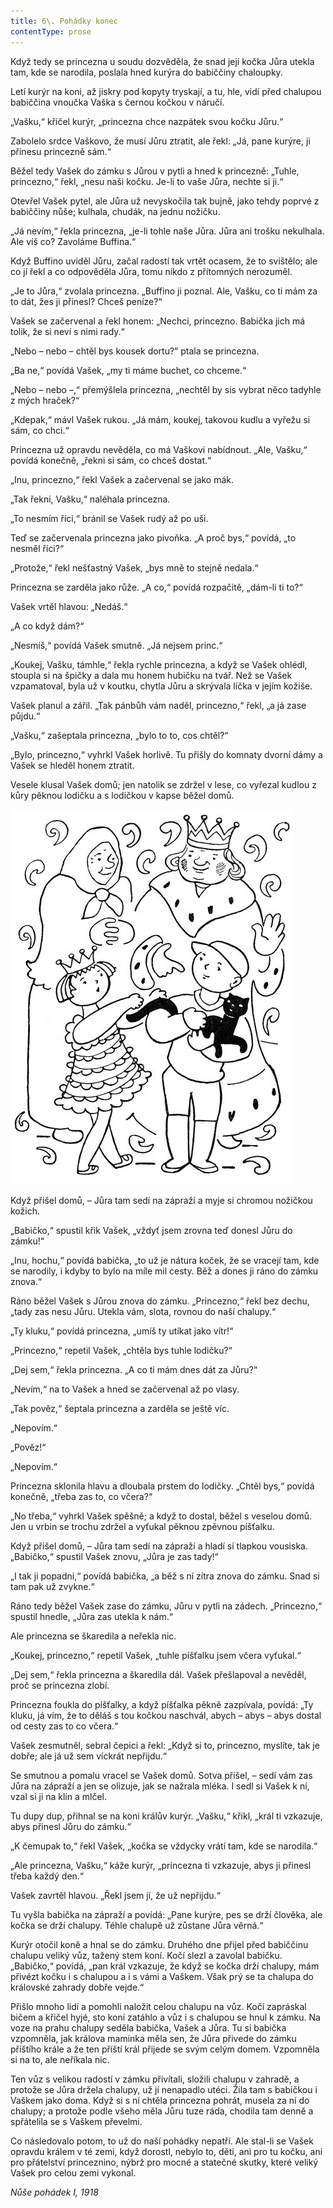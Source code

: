 ```yaml
---
title: 6\. Pohádky konec
contentType: prose
---
```


<section>

Když tedy se princezna u soudu dozvěděla, že snad její kočka Jůra utekla tam, kde se narodila, poslala hned kurýra do babiččiny chaloupky.

</section>

<section>

Letí kurýr na koni, až jiskry pod kopyty tryskají, a tu, hle, vidí před chalupou babiččina vnoučka Vaška s černou kočkou v náručí.

„Vašku,“ křičel kurýr, „princezna chce nazpátek svou kočku Jůru.“

Zabolelo srdce Vaškovo, že musí Jůru ztratit, ale řekl: „Já, pane kurýre, ji přinesu princezně sám.“

Běžel tedy Vašek do zámku s Jůrou v pytli a hned k princezně: „Tuhle, princezno,“ řekl, „nesu naši kočku. Je-li to vaše Jůra, nechte si ji.“

Otevřel Vašek pytel, ale Jůra už nevyskočila tak bujně, jako tehdy poprvé z babiččiny nůše; kulhala, chudák, na jednu nožičku.

„Já nevím,“ řekla princezna, „je-li tohle naše Jůra. Jůra ani trošku nekulhala. Ale víš co? Zavoláme Buffina.“

Když Buffino uviděl Jůru, začal radostí tak vrtět ocasem, že to svištělo; ale co jí řekl a co odpověděla Jůra, tomu nikdo z přítomných nerozuměl.

„Je to Jůra,“ zvolala princezna. „Buffino ji poznal. Ale, Vašku, co ti mám za to dát, žes ji přinesl? Chceš peníze?“

Vašek se začervenal a řekl honem: „Nechci, princezno. Babička jich má tolik, že si neví s nimi rady.“

„Nebo – nebo – chtěl bys kousek dortu?“ ptala se princezna.

„Ba ne,“ povídá Vašek, „my ti máme buchet, co chceme.“

„Nebo – nebo –,“ přemýšlela princezna, „nechtěl by sis vybrat něco tadyhle z mých hraček?“

„Kdepak,“ mávl Vašek rukou. „Já mám, koukej, takovou kudlu a vyřežu si sám, co chci.“

Princezna už opravdu nevěděla, co má Vaškovi nabídnout. „Ale, Vašku,“ povídá konečně, „řekni si sám, co chceš dostat.“

„Inu, princezno,“ řekl Vašek a začervenal se jako mák.

„Tak řekni, Vašku,“ naléhala princezna.

„To nesmím říci,“ bránil se Vašek rudý až po uši.

Teď se začervenala princezna jako pivoňka. „A proč bys,“ povídá, „to nesměl říci?“

„Protože,“ řekl nešťastný Vašek, „bys mně to stejně nedala.“

Princezna se zarděla jako růže. „A co,“ povídá rozpačitě, „dám-li ti to?“

Vašek vrtěl hlavou: „Nedáš.“

„A co když dám?“

„Nesmíš,“ povídá Vašek smutně. „Já nejsem princ.“

„Koukej, Vašku, támhle,“ řekla rychle princezna, a když se Vašek ohlédl, stoupla si na špičky a dala mu honem hubičku na tvář. Než se Vašek vzpamatoval, byla už v koutku, chytla Jůru a skrývala líčka v jejím kožiše.

Vašek planul a zářil. „Tak pánbůh vám naděl, princezno,“ řekl, „a já zase půjdu.“

„Vašku,“ zašeptala princezna, „bylo to to, cos chtěl?“

„Bylo, princezno,“ vyhrkl Vašek horlivě. Tu přišly do komnaty dvorní dámy a Vašek se hleděl honem ztratit.

Vesele klusal Vašek domů; jen natolik se zdržel v lese, co vyřezal kudlou z kůry pěknou lodičku a s lodičkou v kapse běžel domů.

</section>



<section>

![devatero_pohadek_006](./resources/devatero_pohadek_006.jpg)

</section>



<section>

Když přišel domů, – Jůra tam sedí na zápraží a myje si chromou nožičkou kožich.

„Babičko,“ spustil křik Vašek, „vždyť jsem zrovna teď donesl Jůru do zámku!“

„Inu, hochu,“ povídá babička, „to už je nátura koček, že se vracejí tam, kde se narodily, i kdyby to bylo na míle mil cesty. Běž a dones ji ráno do zámku znova.“

Ráno běžel Vašek s Jůrou znova do zámku. „Princezno,“ řekl bez dechu, „tady zas nesu Jůru. Utekla vám, slota, rovnou do naší chalupy.“

„Ty kluku,“ povídá princezna, „umíš ty utíkat jako vítr!“

„Princezno,“ repetil Vašek, „chtěla bys tuhle lodičku?“

„Dej sem,“ řekla princezna. „A co ti mám dnes dát za Jůru?“

„Nevím,“ na to Vašek a hned se začervenal až po vlasy.

„Tak pověz,“ šeptala princezna a zarděla se ještě víc.

„Nepovím.“

„Pověz!“

„Nepovím.“

Princezna sklonila hlavu a dloubala prstem do lodičky. „Chtěl bys,“ povídá konečně, „třeba zas to, co včera?“

„No třeba,“ vyhrkl Vašek spěšně; a když to dostal, běžel s veselou domů. Jen u vrbin se trochu zdržel a vyťukal pěknou zpěvnou píšťalku.

Když přišel domů, – Jůra tam sedí na zápraží a hladí si tlapkou vousiska. „Babičko,“ spustil Vašek znovu, „Jůra je zas tady!“

„I tak ji popadni,“ povídá babička, „a běž s ní zítra znova do zámku. Snad si tam pak už zvykne.“

Ráno tedy běžel Vašek zase do zámku, Jůru v pytli na zádech. „Princezno,“ spustil hnedle, „Jůra zas utekla k nám.“

Ale princezna se škaredila a neřekla nic.

„Koukej, princezno,“ repetil Vašek, „tuhle píšťalku jsem včera vyťukal.“

„Dej sem,“ řekla princezna a škaredila dál. Vašek přešlapoval a nevěděl, proč se princezna zlobí.

Princezna foukla do píšťalky, a když píšťalka pěkně zazpívala, povídá: „Ty kluku, já vím, že to děláš s tou kočkou naschvál, abych – abys – abys dostal od cesty zas to co včera.“

Vašek zesmutněl, sebral čepici a řekl: „Když si to, princezno, myslíte, tak je dobře; ale já už sem víckrát nepřijdu.“

Se smutnou a pomalu vracel se Vašek domů. Sotva přišel, – sedí vám zas Jůra na zápraží a jen se olizuje, jak se nažrala mléka. I sedl si Vašek k ní, vzal si ji na klín a mlčel.

Tu dupy dup, přihnal se na koni králův kurýr. „Vašku,“ křikl, „král ti vzkazuje, abys přinesl Jůru do zámku.“

„K čemupak to,“ řekl Vašek, „kočka se vždycky vrátí tam, kde se narodila.“

„Ale princezna, Vašku,“ káže kurýr, „princezna ti vzkazuje, abys ji přinesl třeba každý den.“

Vašek zavrtěl hlavou. „Řekl jsem jí, že už nepřijdu.“

Tu vyšla babička na zápraží a povídá: „Pane kurýre, pes se drží člověka, ale kočka se drží chalupy. Téhle chalupě už zůstane Jůra věrná.“

Kurýr otočil koně a hnal se do zámku. Druhého dne přijel před babiččinu chalupu veliký vůz, tažený stem koní. Kočí slezl a zavolal babičku. „Babičko,“ povídá, „pan král vzkazuje, že když se kočka drží chalupy, mám přivézt kočku i s chalupou a i s vámi a Vaškem. Však prý se ta chalupa do královské zahrady dobře vejde.“

Přišlo mnoho lidí a pomohli naložit celou chalupu na vůz. Kočí zapráskal bičem a křičel hyjé, sto koní zatáhlo a vůz i s chalupou se hnul k zámku. Na voze na prahu chalupy seděla babička, Vašek a Jůra. Tu si babička vzpomněla, jak králova maminka měla sen, že Jůra přivede do zámku příštího krále a že ten příští král přijede se svým celým domem. Vzpomněla si na to, ale neříkala nic.

Ten vůz s velikou radostí v zámku přivítali, složili chalupu v zahradě, a protože se Jůra držela chalupy, už jí nenapadlo utéci. Žila tam s babičkou i Vaškem jako doma. Když si s ní chtěla princezna pohrát, musela za ní do chalupy; a protože podle všeho měla Jůru tuze ráda, chodila tam denně a spřátelila se s Vaškem převelmi.

Co následovalo potom, to už do naší pohádky nepatří. Ale stal-li se Vašek opravdu králem v té zemi, když dorostl, nebylo to, děti, ani pro tu kočku, ani pro přátelství princeznino, nýbrž pro mocné a statečné skutky, které veliký Vašek pro celou zemi vykonal.

_Nůše pohádek I, 1918_

</section>